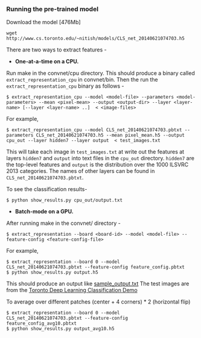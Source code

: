 ### Running the pre-trained model
Download the model [476Mb]
```
wget http://www.cs.toronto.edu/~nitish/models/CLS_net_20140621074703.h5
```

There are two ways to extract features -

- **One-at-a-time on a CPU.**

Run make in the convnet/cpu directory. This should produce a binary called `extract_representation_cpu` in convnet/bin. Then the run the `extract_representation_cpu` binary as follows -
```
$ extract_representation_cpu --model <model-file> --parameters <model-parameters> --mean <pixel-mean> --output <output-dir> --layer <layer-name> [--layer <layer-name> ..]  < <image-files>
```
For example,
```
$ extract_representation_cpu --model CLS_net_20140621074703.pbtxt --parameters CLS_net_20140621074703.h5 --mean pixel_mean.h5 --output cpu_out --layer hidden7 --layer output  < test_images.txt
```
This will take each image in `test_images.txt` at write out the features at layers
`hidden7` and `output` into text files in the `cpu_out` directory. `hidden7` are the top-level features and `output` is the distribution over the 1000 ILSVRC 2013 categories.
The names of other layers can be found in `CLS_net_20140621074703.pbtxt`.

To see the classification results-
```
$ python show_results.py cpu_out/output.txt
```


- **Batch-mode on a GPU.**

After running make in the convnet/ directory -
```
$ extract_representation --board <board-id> --model <model-file> --feature-config <feature-config-file>
```
For example,
```
$ extract_representation --board 0 --model CLS_net_20140621074703.pbtxt --feature-config feature_config.pbtxt
$ python show_results.py output.h5
```
This should produce an output like [sample_output.txt](https://github.com/TorontoDeepLearning/convnet/blob/master/examples/imagenet/sample_output.txt) The test images are from the [Toronto Deep Learning Classification Demo](http://deeplearning.cs.toronto.edu/)

To average over different patches (center + 4 corners) * 2 (horizontal flip)
```
$ extract_representation --board 0 --model CLS_net_20140621074703.pbtxt --feature-config feature_config_avg10.pbtxt
$ python show_results.py output_avg10.h5
```


